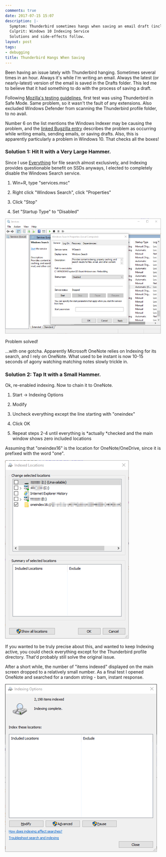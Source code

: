 ```yaml
---
comments: true
date: 2017-07-15 15:07
description: |-
  Symptom: Thunderbird sometimes hangs when saving an email draft (including auto-save) or sending an email.
  Culprit: Windows 10 Indexing Service
  Solutions and side-effects follow.
layout: post
tags:
- debugging
title: Thunderbird Hangs When Saving
---
```



Been having an issue lately with Thunderbird hanging. Sometimes several times in an hour.  Always it's while I'm writing an email.  Always the latest (or nearly-latest) version of the email is saved in the Drafts folder.  This led me to believe that it had something to do with the process of saving a draft.

Following [Mozilla's testing guidelines](https://wiki.mozilla.org/Thunderbird:Testing:Memory_Usage_Problems), first test was using Thunderbird in Safe Mode.  Same problem, so it wasn't the fault of any extensions.  Also excluded Windows Defender from scanning the Thunderbird profile folder, to no avail.

Number 6 on the list mentions the Windows Indexer may be causing the problem, and the [linked Bugzilla entry](https://bugzilla.mozilla.org/show_bug.cgi?id=1262517) describes the problem as occurring while writing emails, sending emails, or saving drafts.  Also, this is apparently particularly a problem in Windows 10.  That checks all the boxes!

### Solution 1: Hit It with a Very Large Hammer.

Since I use [Everything](https://www.voidtools.com/) for file search almost exclusively, and Indexing provides questionable benefit on SSDs anyways, I elected to completely disable the Windows Search service.

1. Win+R, type "services.msc"

1. Right click "Windows Search", click "Properties"

1. Click "Stop"

1. Set "Startup Type" to "Disabled"

<img src="/uploads/2017/07/15/Thunderbird_Services1.png" alt="" class=" forestry--none" style="float: none;">

Problem solved!

...with one gotcha.  Apparently Microsoft OneNote relies on Indexing for its search, and I rely on OneNote. What used to be instant is now 10-15 seconds of agony watching matching notes slowly trickle in.

### Solution 2: Tap It with a Small Hammer.

Ok, re-enabled indexing. Now to chain it to OneNote.

1. Start -> Indexing Options

1. Modify

1. Uncheck everything except the line starting with "oneindex"

1. Click OK

1. Repeat steps 2-4 until everything is *actually *checked and the main window shows zero included locations

Assuming that "oneindex16" is the location for OneNote/OneDrive, since it is prefixed with the word "one".

![](/uploads/2017/07/15/Thunderbird_Services2.png)

If you wanted to be truly precise about this, and wanted to keep Indexing active, you could check everything except for the Thunderbird profile directory. That'd probably still solve the original issue.

After a short while, the number of "items indexed" displayed on the main screen dropped to a relatively small number.  As a final test I opened OneNote and searched for a random string - bam, instant response.

![](/uploads/2017/07/15/Thunderbird_Services3.png)

